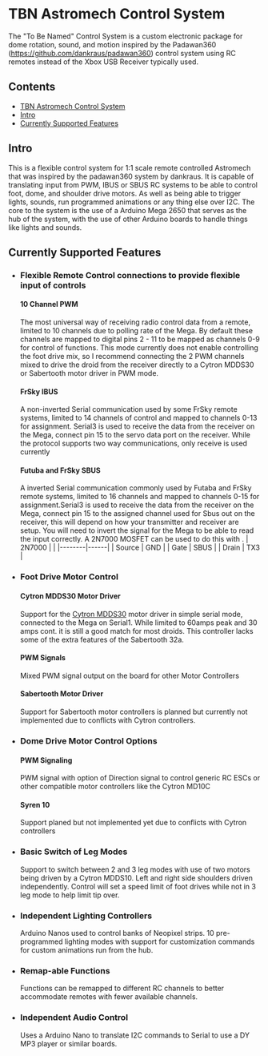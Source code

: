 # TBN Astromech Control System
The "To Be Named" Control System is a custom electronic package for dome rotation, sound, and motion inspired by the Padawan360 (https://github.com/dankraus/padawan360) control system using RC remotes instead of the Xbox USB Receiver typically used.

## Contents
- [TBN Astromech Control System](#TBN)
- [Intro](#intro)
- [Currently Supported Features](#currently)


## Intro

This is a flexible control system for 1:1 scale remote controlled Astromech that was inspired by the padawan360 system by dankraus. It is capable of translating input from PWM, IBUS or SBUS RC systems to be able to control foot, dome, and shoulder drive motors. As well as being able to trigger lights, sounds, run programmed animations or any thing else over I2C. The core to the system is the use of a Arduino Mega 2650 that serves as the hub of the system, with the use of other Arduino boards to handle things like lights and sounds.

## Currently Supported Features
- ### Flexible Remote Control connections to provide flexible input of controls
  #### 10 Channel PWM
  The most universal way of receiving radio control data from a remote, limited to 10 channels due to polling rate of the Mega. By default these channels are mapped to digital pins 2 - 11 to be mapped as channels 0-9 for control of functions. This mode currently does not enable controlling the foot drive mix, so I recommend connecting the 2 PWM channels mixed to drive the droid from the receiver directly to a Cytron MDDS30 or Sabertooth motor driver in PWM mode. 
  #### FrSky IBUS
  A non-inverted Serial communication used by some FrSky remote systems, limited to 14 channels of control and mapped to channels 0-13 for assignment. Serial3 is used to receive the data from the receiver on the Mega, connect pin 15 to the servo data port on the receiver. While the protocol supports two way communications, only receive is used currently
  #### Futuba and FrSky SBUS
  A inverted Serial communication commonly used by Futaba and FrSky remote systems, limited to 16 channels and mapped to channels 0-15 for assignment.Serial3 is used to receive the data from the receiver on the Mega, connect pin 15 to the assigned channel used for Sbus out on the receiver, this will depend on how your transmitter and receiver are setup. You will need to invert the signal for the Mega to be able to read the input correctly. A 2N7000 MOSFET can be used to do this with .
  | 2N7000 |      |
  |--------|------|
  | Source | GND  |
  | Gate   | SBUS |
  | Drain  | TX3  |
  
- ### Foot Drive Motor Control
  #### Cytron MDDS30 Motor Driver
  Support for the [Cytron MDDS30](https://www.cytron.io/p-30amp-7v-35v-smartdrive-dc-motor-driver-2-channels) motor driver in simple serial mode, connected to the Mega on Serial1. While limited to 60amps peak and 30 amps cont. it is still a good match for most droids. This controller lacks some of the extra features of the Sabertooth 32a.
  #### PWM Signals
  Mixed PWM signal output on the board for other Motor Controllers   
  #### Sabertooth Motor Driver
  Support for Sabertooth motor controllers is planned but currently not implemented due to conflicts with Cytron controllers.

- ### Dome Drive Motor Control Options
  #### PWM Signaling
  PWM signal with option of Direction signal to control generic RC ESCs or other compatible motor controllers like the Cytron MD10C
  #### Syren 10
  Support planed but not implemented yet due to conflicts with Cytron controllers
  
- ### Basic Switch of Leg Modes
  Support to switch between 2 and 3 leg modes with use of two motors being driven by a Cytron MDDS10. Left and right side shoulders driven independently. Control will set a speed limit of foot drives while not in 3 leg mode to help limit tip over.
  
- ### Independent Lighting Controllers
  Arduino Nanos used to control banks of Neopixel strips. 10 pre-programmed lighting modes with support for customization commands for custom animations run from the hub. 

- ### Remap-able Functions
  Functions can be remapped to different RC channels to better accommodate remotes with fewer available channels. 
  
- ### Independent Audio Control 
  Uses a Arduino Nano to translate I2C commands to Serial to use a DY MP3 player or similar boards.
